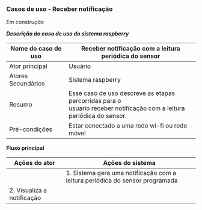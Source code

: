###  Casos de uso - Receber notificação 

*Em construção*

***Descrição do caso de uso do sistema raspberry***

| Nome do caso de uso | Receber notificação com a leitura periódica do sensor        |
| ------------------- | ------------------------------------------------------------ |
| Ator principal      | Usuário                                                      |
| Atores Secundários  | Sistema raspberry                                            |
| Resumo              | Esse caso de uso descreve as etapas percorridas para o <br/>usuario receber notificação com a leitura periódica do sensor. |
| Pré-condições       | Estar conectado a uma rede wi-fi ou rede móvel               |

**Fluxo principal**

| Ações do ator              | Ações do sistema                                             |
| -------------------------- | ------------------------------------------------------------ |
|                            | 1. Sistema gera uma notificação com a leitura periódica do sensor programada |
| 2. Visualiza a notificação |                                                              |


